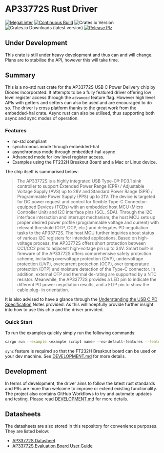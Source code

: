 # AP33772S Rust Driver

[![MegaLinter](https://github.com/ScottGibb/AP33772S-rs/actions/workflows/mega-linter.yaml/badge.svg)](https://github.com/ScottGibb/AP33772S-rs/actions/workflows/mega-linter.yaml)
[![Continuous Build](https://github.com/ScottGibb/AP33772S-rs/actions/workflows/continuous-build.yaml/badge.svg)](https://github.com/ScottGibb/AP33772S-rs/actions/workflows/continuous-build.yaml)
![Crates.io Version](https://img.shields.io/crates/v/AP33772S-rs?color=green)
![Crates.io Downloads (latest version)](https://img.shields.io/crates/dv/ap33772s-rs)
[![Release Plz](https://github.com/ScottGibb/AP33772S-rs/actions/workflows/release-plz.yaml/badge.svg)](https://github.com/ScottGibb/AP33772S-rs/actions/workflows/release-plz.yaml)

## Under Development

This crate is still under heavy development and thus can and will change. Plans are to stabilise the API, however this will take time.

## Summary

This is a no-std rust crate for the AP33772S USB C Power Delivery chip by Diodes Incorporated. It attempts to be a fully featured driver offering low level register access through the `advanced` feature flag. However high level APIs with getters and setters can also be used and are encouraged to do so. The driver is cross platform thanks to the great work from the embedded-hal crate.  Async rust can also be utilised, thus supporting both async and sync modes of operation.

### Features

- no-std compliant
- synchronous mode through embedded-hal
- asynchronous mode through embedded-hal-async
- Advanced mode for low level register access.
- Examples using the FT232H Breakout Board and a Mac or Linux device.

The chip itself is summarised below:
>The AP33772S is a highly integrated USB Type-C® PD3.1 sink controller to support Extended Power Range (EPR) / Adjustable Voltage Supply (AVS) up to 28V and Standard Power Range (SPR) / Programmable Power Supply (PPS) up to 21V. The device is targeted for DC power request and control for flexible Type-C Connector- equipped Devices (TCDs) with an embedded host MCU (Micro Controller Unit) and I2C interface pins (SCL, SDA). Through the I2C interface interaction and interrupt mechanism, the host MCU sets up proper desired power profile (programmable voltage and current) with relevant threshold (OTP, OCP, etc.) and delegates PD negotiation tasks to the AP33772S. The host MCU further inquiries about status of various I2C registers for intended applications. Based on high-voltage process, the AP33772S offers short protection between CC1/CC2 pins to adjacent high-voltage pin up to 34V. Smart built-in firmware of the AP33772S offers comprehensive safety protection scheme, including overvoltage protection (OVP), undervoltage protection (UVP), overcurrent protection (OCP), over temperature protection (OTP) and moisture detection of the Type-C connector. In addition, external OTP and thermal de-rating are supported by a NTC resistor. Meanwhile, the AP33772S provides a LED pin to indicate the different PD power negotiation results, and a FLIP pin to show the cable plug- in orientation.

It is also advised to have a glance through the [Understanding the USB C PD Specification](./docs/understanding-the-usb-c-pd-specification.md) Notes provided. As this will hoepfully provide further insight into how to use this chip and the driver provided.

### Quick Start

To run the examples quickly simply run the following commands:

```bash
cargo run --example <example script name> --no-default-features --features sync
```

`sync` feature is required so that the FT232H Breakout board can be used on your dev machine. See [DEVELOPMENT.md](./DEVELOPMENT.md) for more details.

## Development

In terms of development, the driver aims to follow the latest rust standards and PRs are more than welcome to improve or extend existing functionality. The project also contains GitHub Workflows to try and automate updates and testing. Please read [DEVELOPMENT.md](./DEVELOPMENT.md) for more details.

## Datasheets

The datasheets are also stored in this repository for convenience purposes. They are listed below:

- [AP33772S Datasheet](./docs/AP33772S.pdf)
- [AP33772S Evaluation Board User Guide](./docs/AP33772S-Sink-Controller-EVB-User-Guide.pdf)
